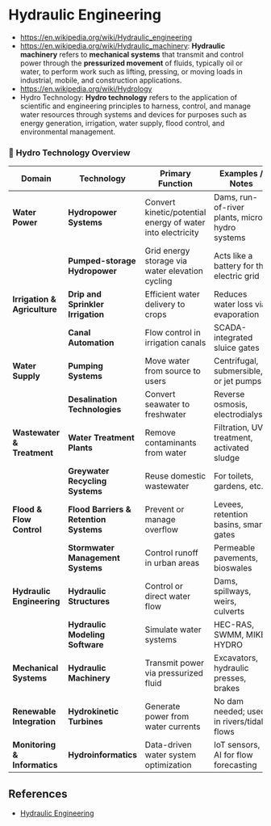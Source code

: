 # Hydraulic Engineering

- https://en.wikipedia.org/wiki/Hydraulic_engineering
- https://en.wikipedia.org/wiki/Hydraulic_machinery:  **Hydraulic machinery** refers to **mechanical systems** that transmit and control power through the **pressurized movement** of fluids, typically oil or water, to perform work such as lifting, pressing, or moving loads in industrial, mobile, and construction applications.
- https://en.wikipedia.org/wiki/Hydrology
- Hydro Technology:  **Hydro technology** refers to the application of scientific and engineering principles to harness, control, and manage water resources through systems and devices for purposes such as energy generation, irrigation, water supply, flood control, and environmental management.

### 🌊 **Hydro Technology Overview**

| **Domain** | **Technology** | **Primary Function** | **Examples / Notes** |
| --- | --- | --- | --- |
| **Water Power** | **Hydropower Systems** | Convert kinetic/potential energy of water into electricity | Dams, run-of-river plants, micro-hydro systems |
|  | **Pumped-storage Hydropower** | Grid energy storage via water elevation cycling | Acts like a battery for the electric grid |
| **Irrigation & Agriculture** | **Drip and Sprinkler Irrigation** | Efficient water delivery to crops | Reduces water loss via evaporation |
|  | **Canal Automation** | Flow control in irrigation canals | SCADA-integrated sluice gates |
| **Water Supply** | **Pumping Systems** | Move water from source to users | Centrifugal, submersible, or jet pumps |
|  | **Desalination Technologies** | Convert seawater to freshwater | Reverse osmosis, electrodialysis |
| **Wastewater & Treatment** | **Water Treatment Plants** | Remove contaminants from water | Filtration, UV treatment, activated sludge |
|  | **Greywater Recycling Systems** | Reuse domestic wastewater | For toilets, gardens, etc. |
| **Flood & Flow Control** | **Flood Barriers & Retention Systems** | Prevent or manage overflow | Levees, retention basins, smart gates |
|  | **Stormwater Management Systems** | Control runoff in urban areas | Permeable pavements, bioswales |
| **Hydraulic Engineering** | **Hydraulic Structures** | Control or direct water flow | Dams, spillways, weirs, culverts |
|  | **Hydraulic Modeling Software** | Simulate water systems | HEC-RAS, SWMM, MIKE HYDRO |
| **Mechanical Systems** | **Hydraulic Machinery** | Transmit power via pressurized fluid | Excavators, hydraulic presses, brakes |
| **Renewable Integration** | **Hydrokinetic Turbines** | Generate power from water currents | No dam needed; used in rivers/tidal flows |
| **Monitoring & Informatics** | **Hydroinformatics** | Data-driven water system optimization | IoT sensors, AI for flow forecasting |

## References

- [Hydraulic Engineering](https://en.wikipedia.org/wiki/Hydraulic_engineering)
